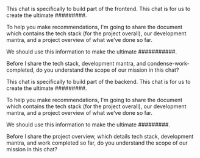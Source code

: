 This chat is specifically to build part of the frontend. This chat is for us to create the ultimate #########.

To help you make recommendations, I'm going to share the document which contains the tech stack (for the project overall), our development mantra, and a project overview of what we’ve done so far.

We should use this information to make the ultimate ###########.

Before I share the tech stack, development mantra, and condense-work-completed, do you understand the scope of our mission in this chat?






This chat is specifically to build part of the backend. This chat is for us to create the ultimate #########. 

To help you make recommendations, I'm going to share the document which contains the tech stack (for the project overall), our development mantra, and a project overview of what we’ve done so far.

We should use this information to make the ultimate #########.

Before I share the project overview, which details tech stack, development mantra, and work completed so far, do you understand the scope of our mission in this chat? 
